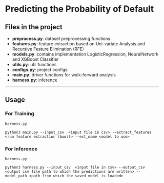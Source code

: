 # Predicting the Probability of Default

## Files in the project

* **preprocess.py**: dataset preprocessing functions
* **features.py**: feature extraction based on Uni-variate Analysis and Recursive Feature Elimination (RFE)
* **models.py**: contains implementation LogisticRegression, NeuralNetwork and XGBoost Classifier
* **utils.py**: util functions
* **configs.py**: project configs
* **main.py**: driver functions for walk-forward analysis
* **harness.py**: inference

- - - -

## Usage

### For Training
`harness.py`

```commandline
python3 main.py --input_csv  <input file in csv> --extract_features <run feature extraction (bool)> --est_name <model to use>
```

### For Inference
`harness.py`

```commandline
python3 harness.py --input_csv  <input file in csv> --output_csv <output csv file path to which the predictions are written> --model_path <path from which the saved model is loaded>
```

